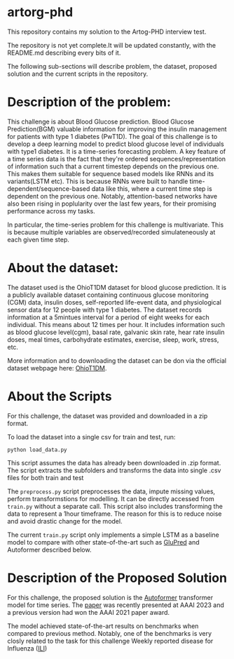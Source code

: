 # artorg-phd
This repository contains my solution to the Artog-PHD interview test. 

The repository is not yet complete.It will be updated constantly, with the README.md describing every bits of it. 

The following sub-sections will describe problem, the dataset, proposed solution and the current scripts in the repository.





# Description of the problem:
This challenge is about Blood Glucose prediction. Blood Glucose Prediction(BGM) valuable information for improving the insulin management for patients with type 1 diabetes (PwT1D). The goal of this challenge is to develop a deep learning model to predict blood glucose level of individuals with type1 diabetes. It is a time-series forecasting problem. A key feature of a time series data is the fact that they're ordered sequences/representation of information such that a current timestep depends on the previous one. This makes them suitable for sequence based models like RNNs and its variants(LSTM etc). This is because RNNs were built to handle time-dependent/sequence-based data like this, where a current time step is dependent on the previous one. Notably, attention-based networks have also been rising in poplularity over the last few years, for their promising performance across my tasks. 

In particular, the time-series problem for this challenge is multivariate. This is because multiple variables are observed/recorded simulateneously at each given time step. 

# About the dataset:

The dataset used is the OhioT1DM dataset for blood glucose prediction. It is a publicly available dataset containing continuous glucose monitoring (CGM) data, insulin doses, self-reported life-event data, and physiological sensor data for 12 people with type 1 diabetes. The dataset records information at a 5mintues interval for a period of eight weeks for each individual. This means about 12 times per hour.  It includes information such as blood glucose level(cgm), basal rate, galvanic skin rate, hear rate insulin doses, meal times, carbohydrate estimates, exercise, sleep, work, stress, etc. 

More information and to downloading the dataset can be don via the official dataset webpage here: [OhioT1DM](http://smarthealth.cs.ohio.edu/OhioT1DM-dataset.html).


# About the Scripts

For this challenge, the dataset was provided and downloaded in a zip format.

To load the dataset into a single csv for train and test, run: 

```
python load_data.py
```
This script assumes the data has already been downloaded in .zip format. The script extracts the subfolders and transforms the data into single .csv files for both train and test

The ```preprocess.py``` script preprocesses the data, impute missing values, perform transformstions for modelling. It can be directly accessed from ```train.py``` without a separate call.
This script also includes transforming the data to represent a 1hour timeframe. The reason for this is to reduce noise and avoid drastic change for the model.

The current ```train.py``` script only implements a simple LSTM as a baseline model to compare with other state-of-the-art such as [GluPred](https://ieeexplore.ieee.org/document/9474665) and Autoformer described below.


# Description of the Proposed Solution

For this challenge, the proposed solution is the [Autoformer](https://huggingface.co/docs/transformers/model_doc/autoformer) transformer model for time series. 
The [paper](https://arxiv.org/abs/2205.13504) was recently presented at AAAI 2023 and a previous version had won the AAAI 2021 paper award. 

The model achieved state-of-the-art results on benchmarks when compared to previous method. Notably, one of the benchmarks is very closly related to the task for this challenge Weekly reported disease for Influenza ([ILI](https://gis.cdc.gov/grasp/fluview/fluportaldashboard.html))
